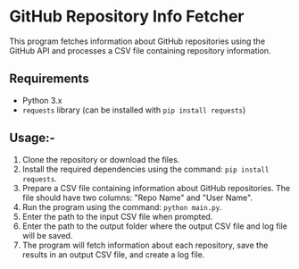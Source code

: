 # GitHub Repository Info Fetcher
This program fetches information about GitHub repositories using the GitHub API and processes a CSV file containing repository information.

## Requirements

- Python 3.x
- `requests` library (can be installed with `pip install requests`)

## Usage:-

1. Clone the repository or download the files.
2. Install the required dependencies using the command: `pip install requests`.
3. Prepare a CSV file containing information about GitHub repositories. The file should have two columns: "Repo Name" and "User Name".
4. Run the program using the command: `python main.py`.
5. Enter the path to the input CSV file when prompted.
6. Enter the path to the output folder where the output CSV file and log file will be saved.
7. The program will fetch information about each repository, save the results in an output CSV file, and create a log file.







